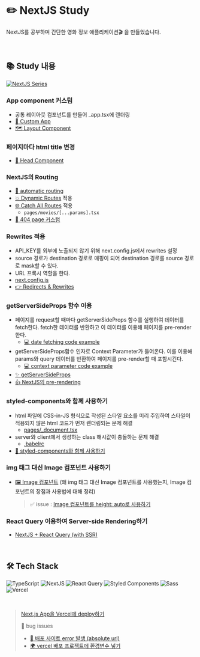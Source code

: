 # ✏️ NextJS Study

NextJS를 공부하며 간단한 영화 정보 애플리케이션🎬 을 만들었습니다.

<br/>

## 📚 Study 내용

<a href="https://velog.io/@eunnbi/series/NextJS"><img alt="NextJS Series" src ="https://img.shields.io/badge/NextJS Series-20C997.svg?&style=flat-square&logo=Velog&logoColor=white"/></a>

### App component 커스텀

- 공통 레이아웃 컴포넌트를 만들어 \_app.tsx에 렌더링
- [💅 Custom App](https://velog.io/@eunnbi/NextJS-Custom-App)
- [🗺️ Layout Component](https://velog.io/@eunnbi/NextJS-Layout-Head#%EF%B8%8F-layout)

### 페이지마다 html title 변경

- [🧠 Head Component](https://velog.io/@eunnbi/NextJS-Layout-Head#%F0%9F%A7%A0-head)

### NextJS의 Routing

- [🚗 automatic routing](https://velog.io/@eunnbi/NextJS-Routing#-pages-%ED%8F%B4%EB%8D%94)
- [💥 Dynamic Routes](https://velog.io/@eunnbi/NextJS-Routing#-dynamic-routes) 적용
- [🌐 Catch All Routes](https://velog.io/@eunnbi/NextJS-Routing#-catch-all-routes) 적용
  - `pages/movies/[...params].tsx`
- [🚧 404 page 커스텀](https://velog.io/@eunnbi/NextJS-Routing#-404-page)

### Rewrites 적용

- API_KEY를 외부에 노출되지 않기 위해 next.config.js에서 rewrites 설정
- source 경로가 destination 경로로 매핑이 되어 destination 경로를 source 경로로 mask할 수 있다.
- URL 프록시 역할을 한다.
- [next.config.js](https://github.com/eunnbi/nextjs-practice/blob/main/next.config.js#L6)
- [👉 Redirects & Rewrites](https://velog.io/@eunnbi/NextJS-Redirects-Rewrites)

### getServerSideProps 함수 이용

- 페이지를 request할 때마다 getServerSideProps 함수를 실행하여 데이터를 fetch한다. fetch한 데이터를 반환하고 이 데이터를 이용해 페이지를 pre-render한다.
  - [💻 date fetching code example](https://github.com/eunnbi/nextjs-practice/blob/main/pages/index.tsx#L15)
- getServerSideProps함수 인자로 Context Parameter가 들어온다. 이를 이용해 params와 query 데이터를 반환하여 페이지를 pre-render할 때 포함시킨다.
  - [💻 context parameter code example](https://github.com/eunnbi/nextjs-practice/blob/main/pages/movies/%5B...params%5D.tsx#L34)
- [✨ getServerSideProps](https://velog.io/@eunnbi/NextJS-getServerSideProps)
- [👍 NextJS의 pre-rendering](https://velog.io/@eunnbi/NextJS-Pre-rendering)

### styled-components와 함께 사용하기

- html 파일에 CSS-in-JS 형식으로 작성된 스타일 요소를 미리 주입하여 스타일이 적용되지 않은 html 코드가 먼저 렌더링되는 문제 해결
  - [pages/\_document.tsx](https://github.com/eunnbi/nextjs-practice/blob/main/pages/_document.tsx#L1)
- server와 client에서 생성하는 class 해시값이 충돌하는 문제 해결
  - [.babelrc](https://github.com/eunnbi/nextjs-practice/blob/main/.babelrc#L1)
- [💅 styled-components와 함께 사용하기](https://velog.io/@eunnbi/NextJS-styled-components%EC%99%80-%ED%95%A8%EA%BB%98-%EC%82%AC%EC%9A%A9%ED%95%98%EA%B8%B0)

### img 태그 대신 Image 컴포넌트 사용하기

- [🖼️ Image 컴포넌트](https://velog.io/@eunnbi/NextJS-Image-%EC%BB%B4%ED%8F%AC%EB%84%8C%ED%8A%B8) (왜 img 태그 대신 Image 컴포넌트를 사용했는지, Image 컴포넌트의 장점과 사용법에 대해 정리)
  > ✅ issue : [Image 컴포넌트를 height: auto로 사용하기](https://velog.io/@eunnbi/NextJS-Image-%EC%BB%B4%ED%8F%AC%EB%84%8C%ED%8A%B8#%EF%B8%8F-image-%EC%BB%B4%ED%8F%AC%EB%84%8C%ED%8A%B8-height-auto%EB%A1%9C-%EC%82%AC%EC%9A%A9%ED%95%98%EA%B8%B0)

### React Query 이용하여 Server-side Rendering하기

- [NextJS + React Query (with SSR)](https://velog.io/@eunnbi/NextJS-React-Query-with-SSR)

  <br/>

## 🛠️ Tech Stack

<img alt="TypeScript" src ="https://img.shields.io/badge/TypeScript-3178C6.svg?&style=flat-square&logo=TypeScript&logoColor=white"/> <img alt="NextJS" src ="https://img.shields.io/badge/NextJS-000000.svg?&style=flat-square&logo=Next.js&logoColor=white"/>
<img alt="React Query" src ="https://img.shields.io/badge/React Query-FF4154.svg?&style=flat-square&logo=React Query&logoColor=white"/>
<img alt="Styled Components" src ="https://img.shields.io/badge/Styled Components-DB7093.svg?&style=flat-square&logo=styled-components&logoColor=white"/>
<img alt="Sass" src ="https://img.shields.io/badge/Sass-CC6699.svg?&style=flat-square&logo=Sass&logoColor=white"/>
<img alt="Vercel" src ="https://img.shields.io/badge/Vercel-000000.svg?&style=flat-square&logo=Vercel&logoColor=white"/>

<br/>

> [Next.js App을 Vercel에 deploy하기](https://nextjs.org/learn/basics/deploying-nextjs-app/setup)<br/>
>
> 🐛 bug issues
>
> - [🚧 배포 사이트 error 발생 (absolute url)](https://github.com/eunnbi/nextjs-practice/issues/1)
> - [🌍 vercel 배포 프로젝트에 환경변수 넣기](https://github.com/eunnbi/nextjs-practice/issues/2)
